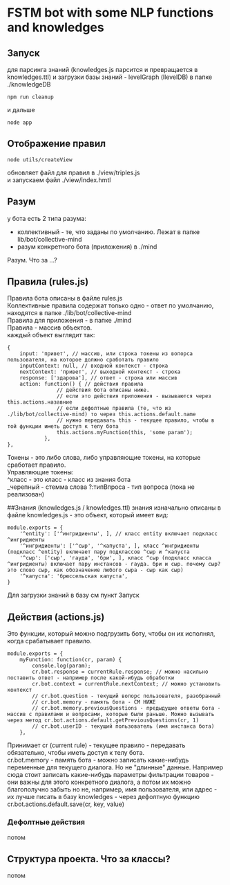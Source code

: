 # FSTM bot with some NLP functions and knowledges

## Запуск  
для парсинга знаний (knowledges.js парсится и превращается в knowledges.ttl) и загрузки базы знаний - levelGraph (llevelDB) в папке ./knowledgeDB

    npm run cleanup

и дальше 

    node app

## Отображение правил
    node utils/createView
обновляет файл для правил в ./view/triples.js  
и запускаем файл ./view/index.hmtl


## Разум
у бота есть 2 типа разума:  

 - коллективный - те, что заданы по умолчанию. Лежат в папке lib/bot/collective-mind  
 - разум конкретного бота (приложения) в ./mind  

Разум. Что за ...?  
  

## Правила (rules.js)  
Правила бота описаны в файле rules.js  
Коллективные правила содержат только одно - ответ по умолчанию, находятся в папке ./lib/bot/collective-mind  
Правила для приложения - в папке ./mind  
Правила - массив объектов.  
каждый объект выглядит так:  

    {
        input: 'привет', // массив, или строка токены из вопорса пользователя, на которое должно сработать правило
        inputContext: null, // входной контекст - строка
        nextContext: 'привет', // выходной контекст - строка
        response: ['здарова'], // ответ - строка или массив
        action: function() { // действия правила
                    // действия бота описаны ниже. 
                    // если это действия приложения - вызываются через this.actions.назавние
                    // если дефолтные правила (те, что из ./lib/bot/collective-mind) то через this.actions.default.name
                    // нужно передавать this - текущее правило, чтобы в той функции иметь доступ к телу бота
                    this.actions.myFunction(this, 'some param');
                }, 
    },


Токены - это либо слова, либо управляющие токены, на которые сработает правило.  
Управляющие токены:  
 ^класс - это класс - класс из знания бота  
 _черепный - стемма слова
 ?:типВпроса - тип вопроса (пока не реализован)  


##Знания (knowledges.js / knowledges.ttl)
знания изначально описаны в файле knowledges.js - это объект, который имеет вид:
  
    module.exports = {
        '^entity': ['^ингридиенты', ], // класс entity включает подкласс ^ингридиенты
        '^ингридиенты': ['^сыр', '^капуста', ], класс ^ингридиенты (подкласс ^entity) включает пару подклассов ^сыр и ^капуста
        '^сыр': ['сыр', 'гауда', 'бри', ], класс ^сыр (подкласс класса ^ингридиенты) включает пару инстансов - гауда. бри и сыр. почему сыр? это слово сыр, как обозначение любого сыра - сыр как сыр)
        '^капуста': 'брюссельская капуста',
    }

Для загрузки знаний в базу см пункт Запуск


## Действия (actions.js)
Это функции, который можно подгрузить боту, чтобы он их исполнял, когда срабатывает правило.

    module.exports = {
        myFunction: function(cr, param) {
            console.log(param);
            cr.bot.response = currentRule.response; // можно насильно поставить ответ - например после какой-ибудь обработки
            cr.bot.context = currentRule.nextContext; // можно установить контекст
            // cr.bot.question - текущий вопорс пользователя, разобранный
            // cr.bot.memory - память бота - СМ НИЖЕ
            // cr.bot.memory.previousQuestions - предыдущие ответы бота - массив с правилами и вопросами, которые были раньше. Можно вызывать через метод cr.bot.actions.default.getPreviousQuestions(cr, 1)
            // cr.bot.userID - текущий пользователь (имя инстанса бота)
        },

Принимает cr (current rule) - текущее правило - передавать обязательно, чтобы иметь доступ к телу бота.  
cr.bot.memory - память бота - можно записать какие-нибудь переменные для текущего диалога. Но не "длинные" данные. Например сюда стоит записать какие-нибудь параметры фильтрации товаров - они важны для этого конкретного диалога, а потом их можно благополучно забыть
но не, например, имя пользователя, или адрес - их лучше писать в базу knowledges - через дефолтную функцию cr.bot.actions.default.save(cr, key, value)

### Дефолтные действия
потом
## Структура проекта. Что за классы?
потом
